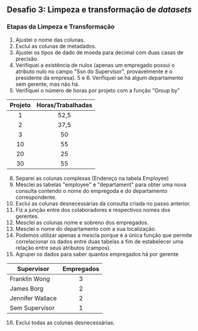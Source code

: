 ## Desafio 3: Limpeza e transformação de _datasets_
### Etapas da Limpeza e Transformação
1. Ajustei o nome das colunas.
2. Exclui as colunas de metadados.
3. Ajustei os tipos de dado de moeda para decimal com duas casas de precisão.
4. Verifiquei a existência de nulos (apenas um empregado possui o atributo nulo no campo "Ssn do Supervisor", provavelmente é o presidente da empresa).
5 e 6. Verifiquei se há algum departamento sem gerente, mas não há.
7. Verifiquei o número de horas por projeto com a função "Group by"  

| Projeto | Horas/Trabalhadas |
| :---: |	:---: | 
| 1	| 52,5 |
| 2 | 37,5 |
| 3 | 50 |
| 10 | 55 |
| 20 | 25 |
| 30 | 55 |

8. Separei as colunas complexas (Endereço na tabela Employee)
9. Mesclei as tabelas "employee" e "departament" para obter uma nova consulta contendo o nome do empregoda e do departamento correspondente. 
10. Exclui as colunas desnecessárias da consulta criada no passo anterior.
11. Fiz a junção entre dos colaboradores e respectivos nomes dos gerentes.
12. Mesclei as colunas nome e sobreno dos empregados.
13. Mesclei o nome do departamento com a sua localização.
14. Podemos utilizar apenas a mescla porque é a única função que permite correlacionar os dados entre duas tabelas a fim de estabelecer uma relação entre seus atributos (campos).
15. Agrupei os dados para saber quantos empregados há por gerente

| Supervisor | Empregados |
| --- | :---: |
| Franklin Wong | 3 |
| James Borg | 2 |
| Jennifer Wallace | 2 |
| Sem Supervisor | 1 |

16. Exclui todas as colunas desnecessárias.
